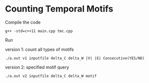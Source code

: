 # Counting Temporal Motifs

Compile the code

`g++ -std=c++11 main.cpp tmc.cpp`

Run

version 1: count all types of motifs

`./a.out v1 inputfile delta_C delta_W |V| |E| Consecutive(YES/NO)`

version 2: specified motif query

`./a.out v2 inputfile delta_C delta_W motif`
